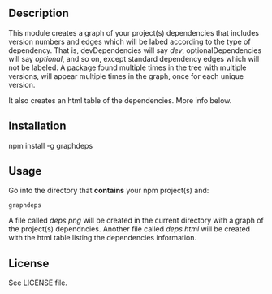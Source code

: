 ## Description

This module creates a graph of your project(s) dependencies that includes version numbers and edges which will be labed according to the type of dependency. That is, devDependencies will say _dev_, optionalDependencies will say _optional_, and so on, except standard dependency edges which will not be labeled. A package found multiple times in the tree with multiple versions, will appear multiple times in the graph, once for each unique version.

It also creates an html table of the dependencies. More info below.
## Installation

npm install -g graphdeps

## Usage

Go into the directory that **contains** your npm project(s) and:
```
graphdeps
```

A file called _deps.png_ will be created in the current directory with a graph of the project(s) dependncies. Another file called _deps.html_ will be created with the html table listing the dependencies information.

## License

See LICENSE file.
